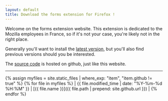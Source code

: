 ```yaml
---
layout: default
title: Download the forms extension for Firefox !
---
```


Welcome on the forms extension website. This extension is dedicated to the
Mozilla employees in France, so if it's not your case, you're likely not in the
right place.

Generally you'll want to install the [latest version](french_holiday_forms-latest.xpi),
but you'll also find previous versions should you be interested.

The [source code](https://github.com/julienw/forms-extension) is hosted on github, just like this website.

-------
{% assign myfiles = site.static_files | where_exp: "item", "item.github != true" %}
{% for file in myfiles %} | {{ file.modified_time | date: "%Y-%m-%d %H:%M" }} | [{{ file.name }}]({{ file.path | prepend: site.github.url }}) |
{% endfor %}
